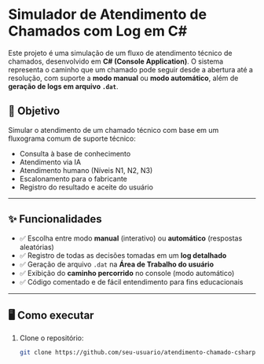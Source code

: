 # Simulador de Atendimento de Chamados com Log em C#

Este projeto é uma simulação de um fluxo de atendimento técnico de chamados, desenvolvido em **C# (Console Application)**. O sistema representa o caminho que um chamado pode seguir desde a abertura até a resolução, com suporte a **modo manual** ou **modo automático**, além de **geração de logs em arquivo `.dat`**.

## 🧠 Objetivo

Simular o atendimento de um chamado técnico com base em um fluxograma comum de suporte técnico:

- Consulta à base de conhecimento
- Atendimento via IA
- Atendimento humano (Níveis N1, N2, N3)
- Escalonamento para o fabricante
- Registro do resultado e aceite do usuário

---

## ✨ Funcionalidades

- ✅ Escolha entre modo **manual** (interativo) ou **automático** (respostas aleatórias)
- ✅ Registro de todas as decisões tomadas em um **log detalhado**
- ✅ Geração de arquivo `.dat` na **Área de Trabalho do usuário**
- ✅ Exibição do **caminho percorrido** no console (modo automático)
- ✅ Código comentado e de fácil entendimento para fins educacionais

---

## 🖥️ Como executar

1. Clone o repositório:
   ```bash
   git clone https://github.com/seu-usuario/atendimento-chamado-csharp.git
